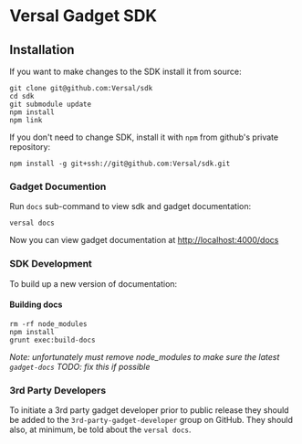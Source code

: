 Versal Gadget SDK
===================

Installation
-------------------

If you want to make changes to the SDK install it from source:
```
git clone git@github.com:Versal/sdk
cd sdk
git submodule update
npm install
npm link
```

If you don't need to change SDK, install it with `npm` from github's private repository:
```
npm install -g git+ssh://git@github.com:Versal/sdk.git
```

### Gadget Documention

Run `docs` sub-command to view sdk and gadget documentation:

```
versal docs
```

Now you can view gadget documentation at [http://localhost:4000/docs](http://localhost:4000/docs)

### SDK Development

To build up a new version of documentation:

#### Building docs

    rm -rf node_modules
    npm install
    grunt exec:build-docs

*Note: unfortunately must remove node_modules to make sure the latest `gadget-docs`*
*TODO: fix this if possible*

### 3rd Party Developers

To initiate a 3rd party gadget developer prior to public release they should be added to the `3rd-party-gadget-developer` group on GitHub. They should also, at minimum, be told about the `versal docs`.
